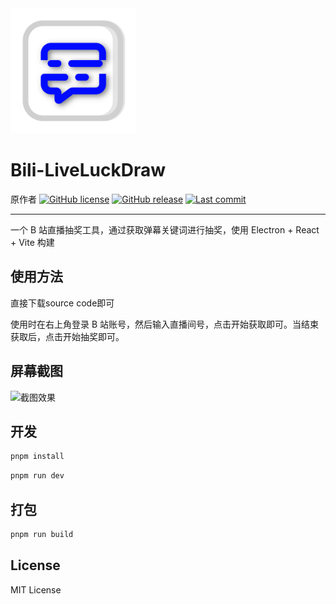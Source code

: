 <img src="/public/icon.png" alt="logo" width="200"/>

# Bili-LiveLuckDraw
原作者
[![GitHub license](https://img.shields.io/github/license/grtsinry43/Bili-LiveLuckDraw)](https://opensource.org/license/MIT)
[![GitHub release](https://img.shields.io/github/v/release/grtsinry43/Bili-LiveLuckDraw)](https://github.com/grtsinry43/Bili-LiveLuckDraw/releases)
[![Last commit](https://img.shields.io/github/last-commit/grtsinry43/Bili-LiveLuckDraw)](https://github.com/grtsinry43/Bili-LiveLuckDraw/commits/main)

---

一个 B 站直播抽奖工具，通过获取弹幕关键词进行抽奖，使用 Electron + React + Vite 构建

## 使用方法

直接下载source code即可

使用时在右上角登录 B 站账号，然后输入直播间号，点击开始获取即可。当结束获取后，点击开始抽奖即可。

## 屏幕截图

![截图效果](https://github.com/user-attachments/assets/ad5d7713-c495-4fc7-9260-58a6959e216a)

## 开发

```bash
pnpm install
````
    
```bash
pnpm run dev
```

## 打包

```bash
pnpm run build
```

## License

MIT License
